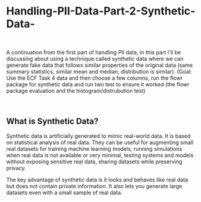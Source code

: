 # Handling-PII-Data-Part-2-Synthetic-Data-

<br />

A continuation from the first part of handling PII data, in this part I'll be discussing about using a technique called synthetic data where we can generate fake data that follows similar properties of the original data (same summary statistics, similar mean and median, distribution is similar). (Goal: Use the ECF Task 4 data and then choose a few columns, run the flowr package for synthetic data and run two test to ensure it worked (the flowr package evaluation and the histogram/distrubution test)

<br /> 

## What is Synthetic Data?
Synthetic data is artificially generated to mimic real-world data. It is based on statistical analysis of real data. They can be useful for augmenting small real datasets for training machine learning models, running simulations when real data is not available or very minimal, testing systems and models without exposing sensitive real data, sharing datasets while preserving privacy. <br>

The key advantage of synthetic data is it looks and behaves like real data but does not contain private information. It also lets you generate large datasets even with a small sample of real data.

<br />

